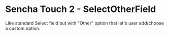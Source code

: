 Sencha Touch 2 - SelectOtherField
=================================

Like standard Select field but with "Other" option that let's user add/choose a custom option.
